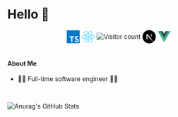 # Hello :wave:

<div align="center">
  <img height="30" align="center" alt="TypeScript logo" src="https://raw.githubusercontent.com/devicons/devicon/master/icons/typescript/typescript-original.svg">
  <img height="30" align="center" alt="React logo" src="https://raw.githubusercontent.com/devicons/devicon/master/icons/react/react-original.svg">
  <img height="30" align="center" alt="Visitor count" src="https://profile-counter.glitch.me/brookdotcn/count.svg" />
  <img height="30" align="center" alt="Nextjs logo" src="https://raw.githubusercontent.com/devicons/devicon/master/icons/nextjs/nextjs-original.svg">
  <img height="30" align="center" alt="Vuejs logo" src="https://raw.githubusercontent.com/devicons/devicon/master/icons/vuejs/vuejs-original.svg">
</div>

<br />

#### About Me
- :man_technologist: Full-time software engineer :man_technologist:

<br />

![Anurag's GitHub Stats](https://github-readme-stats.vercel.app/api?username=brookdotcn&theme=tokyonight&hide=stars,prs,issues,contribs&hide_border=true&hide_title=true&hide_rank=true)
